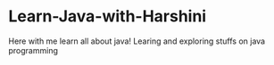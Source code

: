 # Learn-Java-with-Harshini
Here with me learn all about java!
Learing and exploring stuffs on java programming 
